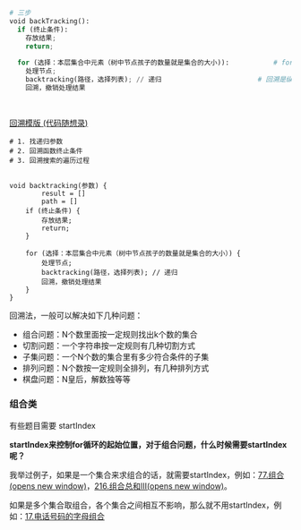 ```python
# 三步
void backTracking():
  if (终止条件):
    存放结果;
    return;
  
  for (选择：本层集合中元素（树中节点孩子的数量就是集合的大小)):			# for 是树展开的子树， 横向遍历
    处理节点;
    backtracking(路径，选择列表); // 递归						# 回溯是纵向遍历， 往深处， 参见leetcode78
    回溯，撤销处理结果
    
    
```



[回溯模版 (代码随想录)](https://www.programmercarl.com/回溯算法理论基础.html#回溯法模板)

```
# 1. 找递归参数
# 2. 回溯函数终止条件
# 3. 回溯搜索的遍历过程


void backtracking(参数) {
		result = []
		path = []
    if (终止条件) {
        存放结果;
        return;
    }

    for (选择：本层集合中元素（树中节点孩子的数量就是集合的大小）) {
        处理节点;
        backtracking(路径，选择列表); // 递归
        回溯，撤销处理结果
    }
}

```

回溯法，一般可以解决如下几种问题：

- 组合问题：N个数里面按一定规则找出k个数的集合
- 切割问题：一个字符串按一定规则有几种切割方式
- 子集问题：一个N个数的集合里有多少符合条件的子集
- 排列问题：N个数按一定规则全排列，有几种排列方式
- 棋盘问题：N皇后，解数独等等

### 组合类

有些题目需要 startIndex

**startIndex来控制for循环的起始位置，对于组合问题，什么时候需要startIndex呢？**

我举过例子，如果是一个集合来求组合的话，就需要startIndex，例如：[77.组合 (opens new window)](https://programmercarl.com/0077.组合.html)，[216.组合总和III(opens new window)](https://programmercarl.com/0216.组合总和III.html)。

如果是多个集合取组合，各个集合之间相互不影响，那么就不用startIndex，例如：[17.电话号码的字母组合](https://programmercarl.com/0017.电话号码的字母组合.html)